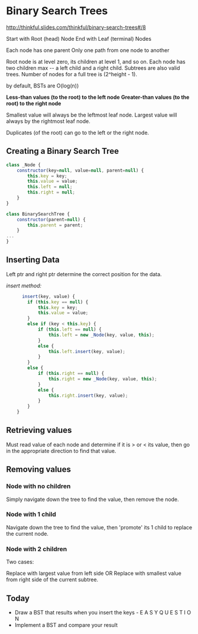 # Binary Search Trees
http://thinkful.slides.com/thinkful/binary-search-trees#/8

Start with Root (head) Node
End with Leaf (terminal) Nodes

Each node has one parent
Only one path from one node to another

Root node is at level zero, its children at level 1, and so on.
Each node has two children max -- a left child and a right child.
Subtrees are also valid trees.
Number of nodes for a full tree is (2^height - 1).

by default, BSTs are O(log(n))

**Less-than values (to the root) to the left node**
**Greater-than values (to the root) to the right node**

Smallest value will always be the leftmost leaf node.
Largest value will always by the rightmost leaf node.

Duplicates (of the root) can go to the left or the right node.

## Creating a Binary Search Tree

````js
class _Node {
    constructor(key=null, value=null, parent=null) {
        this.key = key;
        this.value = value;
        this.left = null;
        this.right = null;
    }
}

class BinarySearchTree {
    constructor(parent=null) {
        this.parent = parent;
    }
...
}
````

## Inserting Data

Left ptr and right ptr determine the correct position for the data.

*insert method:*
````js
      insert(key, value) {
        if (this.key == null) {
            this.key = key;
            this.value = value;
        }
        else if (key < this.key) {
            if (this.left == null) {
                this.left = new _Node(key, value, this);
            }
            else {
                this.left.insert(key, value);
            }
        }
        else {
            if (this.right == null) {
                this.right = new _Node(key, value, this);
            }
            else {
                this.right.insert(key, value);
            }
        }
    }
````

## Retrieving values

Must read value of each node and determine if it is > or < its value, 
then go in the appropriate direction to find that value.

## Removing values

### Node with no children

Simply navigate down the tree to find the value, then remove the node.

### Node with 1 child

Navigate down the tree to find the value, then 'promote' its 1 child to replace the current node.

### Node with 2 children

Two cases:

Replace with largest value from left side OR
Replace with smallest value from right side of the current subtree.


## Today

* Draw a BST that results when you insert the keys - E A S Y Q U E S T I O N
* Implement a BST and compare your result